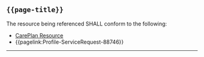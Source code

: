 ## <code>{{page-title}}</code>

The resource being referenced SHALL conform to the following:	
- <a href="https://hl7.org/fhir/R4/CarePlan.html">CarePlan Resource</a>
- {{pagelink:Profile-ServiceRequest-88746}}


---